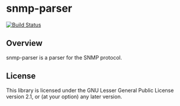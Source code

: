 # snmp-parser

[![Build Status](https://travis-ci.org/rusticata/snmp-parser.svg?branch=master)](https://travis-ci.org/rusticata/snmp-parser)

## Overview

snmp-parser is a parser for the SNMP protocol.

## License

This library is licensed under the GNU Lesser General Public License version 2.1, or (at your option) any later version.
